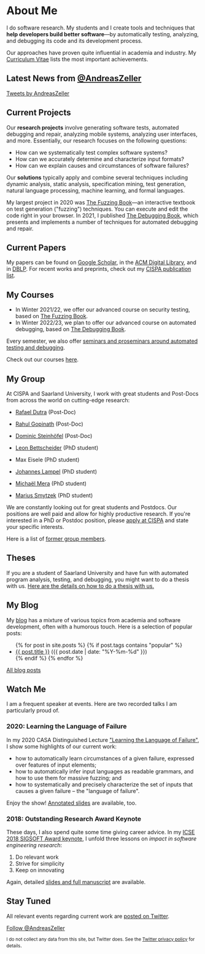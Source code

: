 # About Me

I do software research.  My students and I create tools and techniques that **help developers build better software**&mdash;by automatically testing, analyzing, and debugging its code and its development process.

Our approaches have proven quite influential in academia and industry.  My [Curriculum Vitae](assets/ZellerCV.pdf) lists the most important achievements.


## Latest News from [@AndreasZeller](https://twitter.com/AndreasZeller)

<a class="twitter-timeline" data-lang="en" data-height="300" data-width="350" data-chrome="noheader nofooter noborders transparent"
href="https://twitter.com/AndreasZeller" data-dnt="true">Tweets by AndreasZeller</a> <script async src="https://platform.twitter.com/widgets.js" charset="utf-8"></script> 


## Current Projects

Our **research projects** involve generating software tests, automated debugging and repair, analyzing mobile systems, analyzing user interfaces, and more. Essentially, our research focuses on the following questions:

* How can we systematically test complex software systems?
* How can we accurately determine and characterize input formats?
* How can we explain causes and circumstances of software failures?

Our **solutions** typically apply and combine several techniques including dynamic analysis, static analysis, specification mining, test generation, natural language processing, machine learning, and formal languages.

My largest project in 2020 was [The Fuzzing Book](https://www.fuzzingbook.org/)&mdash;an interactive textbook on test generation ("fuzzing") techniques.  You can execute and edit the code right in your browser. In 2021, I published [The Debugging Book](https://www.debuggingbook.org/), which presents and implements a number of  techniques for automated debugging and repair.


## Current Papers

My papers can be found on [Google Scholar](https://scholar.google.com/citations?user=-Qytr_YAAAAJ&hl=en&oi=ao), in the [ACM Digital Library](https://dl.acm.org/profile/81100307506), and in [DBLP](https://dblp.uni-trier.de/pers/z/Zeller:Andreas.html). For recent works and preprints, check out my [CISPA publication list](https://cispa.de/people/zeller/).


## My Courses

* In Winter 2021/22, we offer our advanced course on security testing, based on [The Fuzzing Book](https://www.fuzzingbook.org/).
* In Winter 2022/23, we plan to offer our advanced course on automated debugging, based on [The Debugging Book](https://www.debuggingbook.org/).

Every semester, we also offer [seminars and proseminars around automated testing and debugging](https://cms.cispa.saarland/).

Check out our courses [here](https://cms.cispa.saarland/).


## My Group

At CISPA and Saarland University, I work with great students and Post-Docs from across the world on cutting-edge research:

* [Rafael Dutra](https://cispa.de/people/c01radu/) (Post-Doc)
* [Rahul Gopinath](https://cispa.de/people/rahul.gopinath/) (Post-Doc)
* [Dominic Steinhöfel](https://www.dominic-steinhoefel.de) (Post-Doc)

* [Leon Bettscheider](https://cispa.de/de/people/leon.bettscheider) (PhD student)
* Max Eisele (PhD student)
* [Johannes Lampel](https://cispa.de/de/people/johannes.lampel) (PhD student)
* [Michaël Mera](https://cispa.de/people/michael.mera/) (PhD student)
* [Marius Smytzek](https://cispa.de/de/people/marius.smytzek) (PhD student)

We are constantly looking out for great students and Postdocs.  Our positions are well paid and allow for highly productive research.  If you're interested in a PhD or Postdoc position, please [apply at CISPA](https://www.cispa.de/) and state your specific interests.

Here is a list of [former group members](Group.html).


## Theses

If you are a student of Saarland University and have fun with automated program analysis, testing, and debugging, you might want to do a thesis with us.  [Here are the details on how to do a thesis with us.](Theses.html)


## My Blog

My [blog](Blog.html) has a mixture of various topics from academia and software development, often with a humorous touch.  Here is a selection of popular posts:

<ul>
  {% for post in site.posts %}
  {% if post.tags contains "popular" %}
    <li>
      <a href="{{ post.url }}">{{ post.title }}</a>
      (<span class="date">{{ post.date | date: "%Y-%m-%d" }}</span>)
    </li>
  {% endif %}
  {% endfor %}
</ul>

[All blog posts](Blog.html)


## Watch Me

I am a frequent speaker at events. Here are two recorded talks I am particularly proud of.

### 2020: Learning the Language of Failure

In my 2020 CASA Distinguished Lecture ["Learning the Language of Failure"](https://www.youtube.com/watch?v=3ZW1DI2PxvI), I show some highlights of our current work:

* how to automatically learn circumstances of a given failure, expressed over features of input elements;
* how to automatically infer input languages as readable grammars, and how to use them for massive fuzzing; and
* how to systematically and precisely characterize the set of inputs that causes a given failure – the "language of failure".

Enjoy the show! [Annotated slides](assets/CASA-2020-Learning-the-Language-of-Failure.pdf) are available, too.

### 2018: Outstanding Research Award Keynote

These days, I also spend quite some time giving career advice. In my [ICSE 2018 SIGSOFT Award keynote](https://www.youtube.com/watch?v=U5jLjcxnwfU), I
unfold three lessons on _impact in software engineering research_:

1. Do relevant work
2. Strive for simplicity
3. Keep on innovating

Again, detailed [slides and full manuscript](assets/ICSE-2018-Keynote-Zeller.pdf) are available.


## Stay Tuned

All relevant events regarding current work are [posted on Twitter](https://twitter.com/AndreasZeller).

<a href="https://twitter.com/AndreasZeller?ref_src=twsrc%5Etfw" class="twitter-follow-button">Follow @AndreasZeller</a><script async src="https://platform.twitter.com/widgets.js" charset="utf-8"></script>

<small>I do not collect any data from this site, but Twitter does. See the <a href="https://twitter.com/en/privacy">Twitter privacy policy</a>
for details</small>.